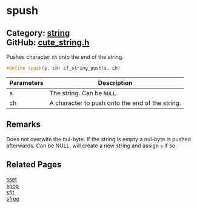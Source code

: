 [](../header.md ':include')

# spush

Category: [string](/api_reference?id=string)  
GitHub: [cute_string.h](https://github.com/RandyGaul/cute_framework/blob/master/include/cute_string.h)  
---

Pushes character `ch` onto the end of the string.

```cpp
#define spush(s, ch) cf_string_push(s, ch)
```

Parameters | Description
--- | ---
s | The string. Can be `NULL`.
ch | A character to push onto the end of the string.

## Remarks

Does not overwite the nul-byte. If the string is empty a nul-byte is pushed afterwards. Can be NULL, will create a new string and assign `s` if so.

## Related Pages

[sset](/string/sset.md)  
[spop](/string/spop.md)  
[sfit](/string/sfit.md)  
[sfree](/string/sfree.md)  
